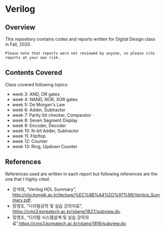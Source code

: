 # Verilog
## Overview
This repository contains codes and reports written for Digital Design class in Fall, 2020. 

``Please note that reports were not reviewed by anyone, so please cite reports at your own risk.``

## Contents Covered
Class covered following topics:
- week 3: AND, OR gates
- week 4: NAND, NOR, XOR gates
- week 5: De Morgan's Law
- week 6: Adder, Subtractor
- week 7: Parity bit checker, Comparator
- week 8: Seven Segment Display
- week 9: Encoder, Decoder
- week 10: N-bit Adder, Subtractor
- week 11: Filpflop
- week 12: Counter
- week 13: Ring, Updown Counter

## References
References used are written in each report but following references are the one that I highly cited.
- 강석태, “Verilog HDL Summary”, http://vlsi.hongik.ac.kr/lecture/%EC%8B%A4%ED%97%98/Verilog_Summary.pdf.
- 장영조, “디지털공학 및 실습 강의자료”, https://cms3.koreatech.ac.kr/yjjang/1827/subview.do.
- 장영조, “디지털 시스템설계 및 실습 강의자료”,https://cms3.koreatech.ac.kr/yjjang/1816/subview.do.
